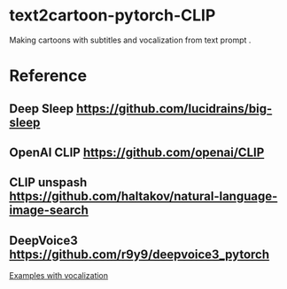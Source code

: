# text2cartoon-pytorch-CLIP
Making cartoons with subtitles and vocalization from text prompt . 

# Reference
##  Deep Sleep https://github.com/lucidrains/big-sleep
## OpenAI CLIP https://github.com/openai/CLIP
## CLIP unspash https://github.com/haltakov/natural-language-image-search
## DeepVoice3 https://github.com/r9y9/deepvoice3_pytorch

[Examples with vocalization](https://photos.app.goo.gl/LGxUGcDi9R9tgwQq7)

